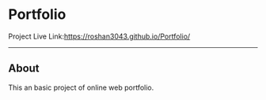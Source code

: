 # Portfolio
Project Live Link:https://roshan3043.github.io/Portfolio/
<hr>
<h2>About</h2> 
This an basic project of online web portfolio.
